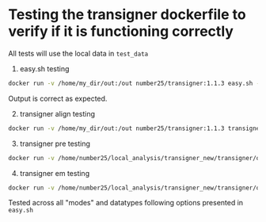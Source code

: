 # Testing the transigner dockerfile to verify if it is functioning correctly

All tests will use the local data in `test_data` 

1) easy.sh testing 
```bash
docker run -v /home/my_dir/out:/out number25/transigner:1.1.3 easy.sh -a 2 -e 1 -d ont_drna -m default ./test_data/test.fq.gz ./test_data/hg38_mrna+lncrna.fa.gz /out
```
Output is correct as expected.

2) transigner align testing 
```bash
docker run -v /home/my_dir/out:/out number25/transigner:1.1.3 transigner align -q ./test_data/test.fq.gz -t ./test_data/hg38_mrna+lncrna.fa.gz -d /out -p 2
```

3) transigner pre testing 
```bash
docker run -v /home/number25/local_analysis/transigner_new/transigner/out:/out number25/transigner:1.1.3 transigner pre -i /out/temp.bam -d /out
```

4) transigner em testing
```bash
docker run -v /home/number25/local_analysis/transigner_new/transigner/out:/out number25/transigner:1.1.3 transigner em -s /out/scores.csv -d /out -u /out/unmapped.txt -m /out/tmap.csv -dtype ont_drna -p 1
```

Tested across all "modes" and datatypes following options presented in `easy.sh`
